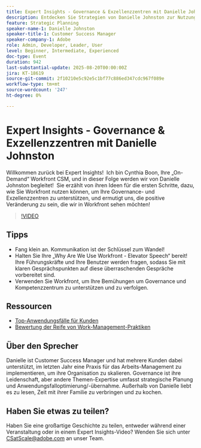 ```yaml
---
title: Expert Insights - Governance & Exzellenzzentren mit Danielle Johnston
description: Entdecken Sie Strategien von Danielle Johnston zur Nutzung von Workfront zum Aufbau von Governance- und Kompetenzzentren, die Akzeptanz und positive Veränderungen fördern.
feature: Strategic Planning
speaker-name-1: Danielle Johnston
speaker-title-1: Customer Success Manager
speaker-company-1: Adobe
role: Admin, Developer, Leader, User
level: Beginner, Intermediate, Experienced
doc-type: Event
duration: 942
last-substantial-update: 2025-08-20T00:00:00Z
jira: KT-18619
source-git-commit: 2f10210e5c92e5c1bf77c886ed347cdc967f089e
workflow-type: tm+mt
source-wordcount: '247'
ht-degree: 0%

---
```



# Expert Insights - Governance &amp; Exzellenzzentren mit Danielle Johnston

Willkommen zurück bei Expert Insights!  Ich bin Cynthia Boon, Ihre „On-Demand“ Workfront CSM, und in dieser Folge werden wir von Danielle Johnston begleitet!  Sie erzählt von ihren Ideen für die ersten Schritte, dazu, wie Sie Workfront nutzen können, um Ihre Governance- und Exzellenzzentren zu unterstützen, und ermutigt uns, die positive Veränderung zu sein, die wir in Workfront sehen möchten! 

>[!VIDEO](https://video.tv.adobe.com/v/3469897/?learn=on&enablevpops)

## Tipps

* Fang klein an. Kommunikation ist der Schlüssel zum Wandel! 
* Halten Sie Ihre „Why Are We Use Workfront - Elevator Speech“ bereit! Ihre Führungskräfte und Ihre Benutzer werden fragen, sodass Sie mit klaren Gesprächspunkten auf diese überraschenden Gespräche vorbereitet sind. 
* Verwenden Sie Workfront, um Ihre Bemühungen um Governance und Kompetenzzentrum zu unterstützen und zu verfolgen. 

## Ressourcen

* [Top-Anwendungsfälle für Kunden](https://cdn.experience.workfront.com/Training/Guides/Customer+Success+at+Scale/Top+Customer+Use+Cases.png) 
* [Bewertung der Reife von Work-Management-Praktiken](https://cdn.experience.workfront.com/Training/Guides/Customer+Success+at+Scale/Assessing+the+Maturity+of+Work+Management+Practices.png) 

## Über den Sprecher

Danielle ist Customer Success Manager und hat mehrere Kunden dabei unterstützt, im letzten Jahr eine Praxis für das Arbeits-Management zu implementieren, um ihre Organisation zu skalieren. Governance ist ihre Leidenschaft, aber andere Themen-Expertise umfasst strategische Planung und Anwendungsfalloptimierung/-übernahme. Außerhalb von Danielle liebt es zu lesen, Zeit mit ihrer Familie zu verbringen und zu kochen. 

## Haben Sie etwas zu teilen?

Haben Sie eine großartige Geschichte zu teilen, entweder während einer Veranstaltung oder in einem Expert Insights-Video? Wenden Sie sich unter [CSatScale@adobe.com](mailto:CSatScale@adobe.com) an unser Team.

